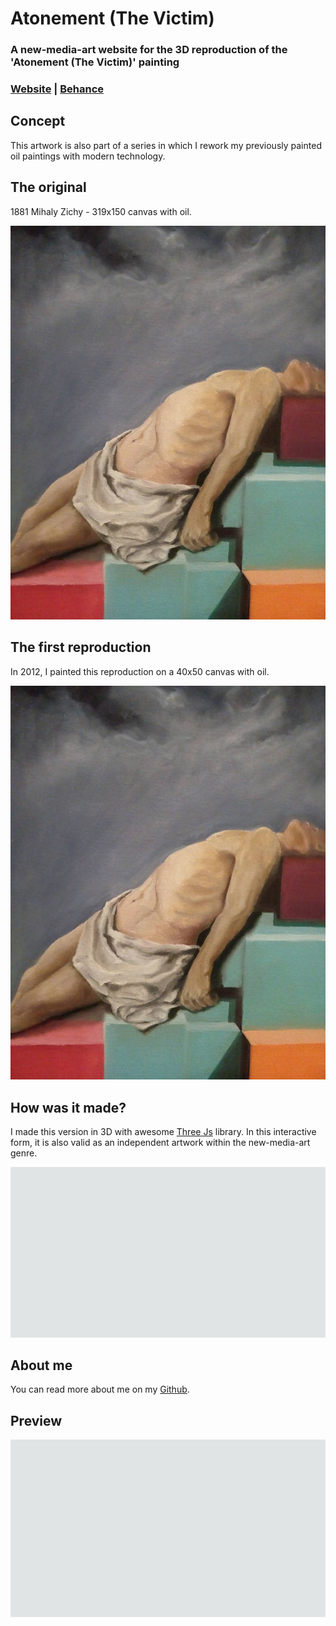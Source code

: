 # Atonement (The Victim)

### A new-media-art website for the 3D reproduction of the 'Atonement (The Victim)' painting
### [Website](https://atonementthevictim.com) | [Behance](https://www.behance.net/gallery/128515397/Atonement-The-Victim)

## Concept

This artwork is also part of a series in which I rework my previously painted oil paintings with modern technology.

## The original

1881 Mihaly Zichy - 319x150 canvas with oil.

![The original](https://raw.githubusercontent.com/C4RC0/atonement-the-victim/master/packages/atonement-the-victim/src/common/components/Concept/photo.jpg)

## The first reproduction

In 2012, I painted this reproduction on a 40x50 canvas with oil. 

![The first reproduction](https://raw.githubusercontent.com/C4RC0/atonement-the-victim/master/packages/atonement-the-victim/src/common/components/Concept/photo.jpg)

## How was it made?

I made this version in 3D with awesome [Three Js](https://github.com/mrdoob/three.js) library. In this interactive form, it is also valid as an independent artwork within the new-media-art genre.

![How was it made](https://raw.githubusercontent.com/C4RC0/atonement-the-victim/master/packages/atonement-the-victim/src/common/components/Concept/how-was-it-made.jpg)

## About me

You can read more about me on my [Github](https://github.com/C4RC0).

## Preview

![Default](https://raw.githubusercontent.com/C4RC0/atonement-the-victim/master/packages/atonement-the-victim/src/common/components/Concept/preview-1920x1080.jpg)
